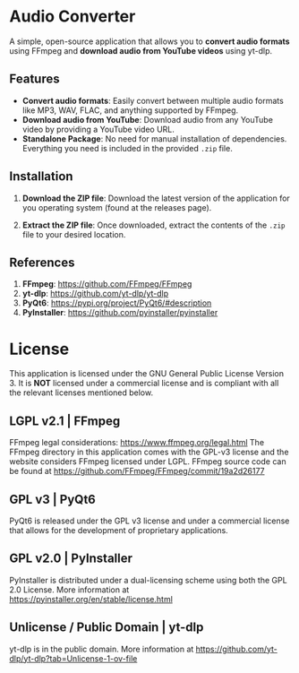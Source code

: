 # Audio Converter

A simple, open-source application that allows you to **convert audio formats** using FFmpeg and **download audio from YouTube videos** using yt-dlp.

## Features

- **Convert audio formats**: Easily convert between multiple audio formats like MP3, WAV, FLAC, and anything supported by FFmpeg.
- **Download audio from YouTube**: Download audio from any YouTube video by providing a YouTube video URL.
- **Standalone Package**: No need for manual installation of dependencies. Everything you need is included in the provided `.zip` file.

## Installation

1. **Download the ZIP file**:
   Download the latest version of the application for you operating system (found at the releases page).
   
2. **Extract the ZIP file**:
   Once downloaded, extract the contents of the `.zip` file to your desired location.

## References
1. **FFmpeg**: https://github.com/FFmpeg/FFmpeg
2. **yt-dlp**: https://github.com/yt-dlp/yt-dlp
3. **PyQt6**: https://pypi.org/project/PyQt6/#description
4. **PyInstaller**: https://github.com/pyinstaller/pyinstaller

# License
This application is licensed under the GNU General Public License Version 3. It is **NOT** licensed under a commercial license and is compliant with all the relevant licenses mentioned below.

## LGPL v2.1 | FFmpeg
FFmpeg legal considerations: https://www.ffmpeg.org/legal.html
The FFmpeg directory in this application comes with the GPL-v3 license and the website considers FFmpeg licensed under LGPL. FFmpeg source code can be found at https://github.com/FFmpeg/FFmpeg/commit/19a2d26177

## GPL v3 | PyQt6
PyQt6 is released under the GPL v3 license and under a commercial license that allows for the development of proprietary applications.

## GPL v2.0 | PyInstaller
PyInstaller is distributed under a dual-licensing scheme using both the GPL 2.0 License. More information at https://pyinstaller.org/en/stable/license.html

## Unlicense / Public Domain | yt-dlp
yt-dlp is in the public domain. More information at https://github.com/yt-dlp/yt-dlp?tab=Unlicense-1-ov-file
